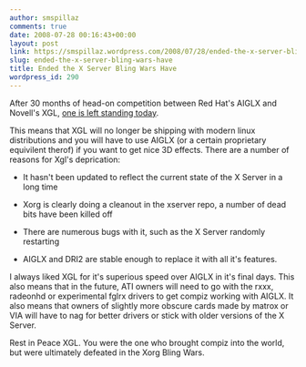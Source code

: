 ```yaml
---
author: smspillaz
comments: true
date: 2008-07-28 00:16:43+00:00
layout: post
link: https://smspillaz.wordpress.com/2008/07/28/ended-the-x-server-bling-wars-have/
slug: ended-the-x-server-bling-wars-have
title: Ended the X Server Bling Wars Have
wordpress_id: 290
---
```


After 30 months of head-on competition between Red Hat's AIGLX and Novell's XGL, [one is left standing today](http://gitweb.freedesktop.org/?p=xorg/xserver.git;a=commit;h=d15b3790307053587df8daed1936ff6923881b63).

This means that XGL will no longer be shipping with modern linux distributions and you will have to use AIGLX (or a certain proprietary equivilent therof) if you want to get nice 3D effects. There are a number of reasons for Xgl's deprication:



	
  * It hasn't been updated to reflect the current state of the X Server in a long time

	
  * Xorg is clearly doing a cleanout in the xserver repo, a number of dead bits have been killed off

	
  * There are numerous bugs with it, such as the X Server randomly restarting

	
  * AIGLX and DRI2 are stable enough to replace it with all it's features.


I always liked XGL for it's superious speed over AIGLX in it's final days. This also means that in the future, ATI owners will need to go with the rxxx, radeonhd or experimental fglrx drivers to get compiz working with AIGLX. It also means that owners of slightly more obscure cards made by matrox or VIA will have to nag for better drivers or stick with older versions of the X Server.

Rest in Peace XGL. You were the one who brought compiz into the world, but were ultimately defeated in the Xorg Bling Wars.
